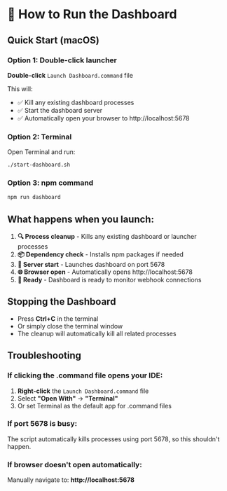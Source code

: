 # 🚀 How to Run the Dashboard

## Quick Start (macOS)

### Option 1: Double-click launcher
**Double-click** `Launch Dashboard.command` file

This will:
- ✅ Kill any existing dashboard processes
- ✅ Start the dashboard server
- ✅ Automatically open your browser to http://localhost:5678

### Option 2: Terminal
Open Terminal and run:
```bash
./start-dashboard.sh
```

### Option 3: npm command
```bash
npm run dashboard
```

## What happens when you launch:

1. **🔍 Process cleanup** - Kills any existing dashboard or launcher processes
2. **📦 Dependency check** - Installs npm packages if needed  
3. **🚀 Server start** - Launches dashboard on port 5678
4. **🌐 Browser open** - Automatically opens http://localhost:5678
5. **🎯 Ready** - Dashboard is ready to monitor webhook connections

## Stopping the Dashboard

- Press **Ctrl+C** in the terminal
- Or simply close the terminal window
- The cleanup will automatically kill all related processes

## Troubleshooting

### If clicking the .command file opens your IDE:
1. **Right-click** the `Launch Dashboard.command` file
2. Select **"Open With"** → **"Terminal"**
3. Or set Terminal as the default app for .command files

### If port 5678 is busy:
The script automatically kills processes using port 5678, so this shouldn't happen.

### If browser doesn't open automatically:
Manually navigate to: **http://localhost:5678**